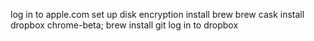 
log in to apple.com
set up disk encryption
install brew
brew cask install dropbox chrome-beta; brew install git
log in to dropbox

